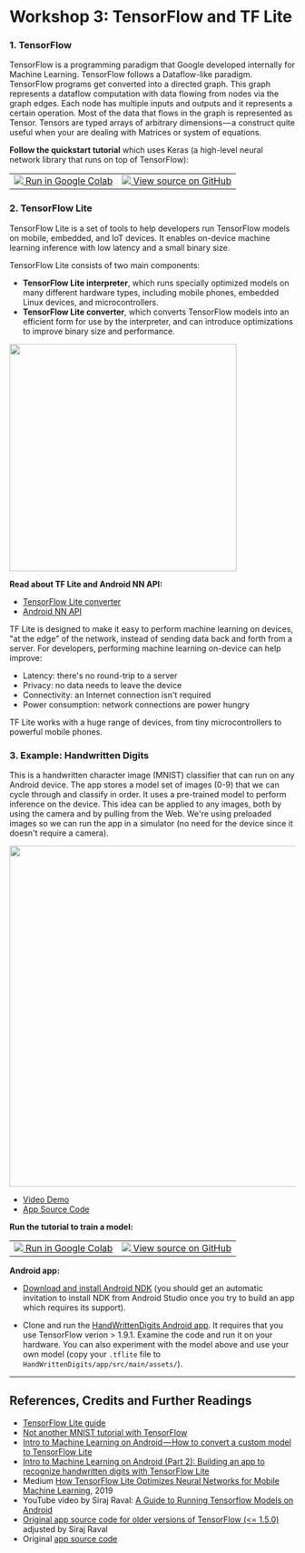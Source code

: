 # Workshop 3: TensorFlow and TF Lite

### 1. TensorFlow

TensorFlow is a programming paradigm that Google developed internally for Machine Learning. TensorFlow follows a Dataflow-like paradigm. TensorFlow programs get converted into a directed graph. This graph represents a dataflow computation with data flowing from nodes via the graph edges. Each node has multiple inputs and outputs and it represents a certain operation. Most of the data that flows in the graph is represented as Tensor. Tensors are typed arrays of arbitrary dimensions — a construct quite useful when your are dealing with Matrices or system of equations.

__Follow the quickstart tutorial__ which uses Keras (a high-level neural network library that runs on top of TensorFlow):

<table>
  <td>
    <a target="_blank" href="https://colab.research.google.com/github/tensorflow/docs/blob/master/site/en/tutorials/quickstart/beginner.ipynb">
    <img src="https://www.tensorflow.org/images/colab_logo_32px.png" />
    Run in Google Colab</a>
  </td>
  <td>
    <a target="_blank" href="https://github.com/tensorflow/docs/blob/master/site/en/tutorials/quickstart/beginner.ipynb">
    <img src="https://www.tensorflow.org/images/GitHub-Mark-32px.png" />
    View source on GitHub</a>
  </td>
</table>

### 2. TensorFlow Lite

TensorFlow Lite is a set of tools to help developers run TensorFlow models on mobile, embedded, and IoT devices. It enables on-device machine learning inference with low latency and a small binary size.

TensorFlow Lite consists of two main components:
* __TensorFlow Lite interpreter__, which runs specially optimized models on many different hardware types, including mobile phones, embedded Linux devices, and microcontrollers.
* __TensorFlow Lite converter__, which converts TensorFlow models into an efficient form for use by the interpreter, and can introduce optimizations to improve binary size and performance.

<img src="https://camo.githubusercontent.com/e2dc220875ce6c47a653c4a3c8bc7ccfe4c578958301095adbafbfa6e34f3618/68747470733a2f2f7777772e74656e736f72666c6f772e6f72672f696d616765732f74666c6974652d6172636869746563747572652e6a7067" width=400>

__Read about TF Lite and Android NN API:__
* [TensorFlow Lite converter](https://www.tensorflow.org/lite/convert)
* [Android NN API](https://developer.android.com/ndk/guides/neuralnetworks)

TF Lite is designed to make it easy to perform machine learning on devices, "at the edge" of the network, instead of sending data back and forth from a server. For developers, performing machine learning on-device can help improve:

* Latency: there's no round-trip to a server
* Privacy: no data needs to leave the device
* Connectivity: an Internet connection isn't required
* Power consumption: network connections are power hungry

TF Lite works with a huge range of devices, from tiny microcontrollers to powerful mobile phones.

### 3. Example: Handwritten Digits

This is a handwritten character image (MNIST) classifier that can run on any Android device. The app stores a model  set of images (0-9) that we can cycle through and classify in order. It uses a pre-trained model to perform inference on the device. This idea can be applied to any images, both by using the camera and by pulling from the Web. We're using preloaded images so we can run the app in a simulator (no need for the device since it doesn't require a camera).

<img src="https://github.com/llSourcell/A_Guide_to_Running_Tensorflow_Models_on_Android/raw/master/images/demo.png" width="600">

* [Video Demo](https://www.youtube.com/watch?v=gahi0Hjgokw)
* [App Source Code](https://github.com/llSourcell/A_Guide_to_Running_Tensorflow_Models_on_Android/tree/master/mnistandroid)


__Run the tutorial to train a model:__

<table>
  <td>
    <a target="_blank" href="https://colab.research.google.com/github/osaukh/mobile_computing_lab/blob/master/workshops/WS03--TensorFlow--HandwrittenDigits.ipynb">
    <img src="https://www.tensorflow.org/images/colab_logo_32px.png" />
    Run in Google Colab</a>
  </td>
  <td>
    <a target="_blank" href="https://github.com/osaukh/mobile_computing_lab/blob/master/workshops/WS03--TensorFlow--HandwrittenDigits.ipynb">
    <img src="https://www.tensorflow.org/images/GitHub-Mark-32px.png" />
    View source on GitHub</a>
  </td>
</table>


__Android app:__

* <a href="https://developer.android.com/ndk/downloads/">Download and install Android NDK</a> (you should get an automatic invitation to install NDK from Android Studio once you try to build an app which requires its support).

* Clone and run the [HandWrittenDigits Android app](https://github.com/osaukh/mobile_computing_lab/tree/master/code/HandWrittenDigits). It requires that you use TensorFlow verion > 1.9.1. Examine the code and run it on your hardware. You can also experiment with the model above and use your own model (copy your `.tflite` file to `HandWrittenDigits/app/src/main/assets/`).


***
## References, Credits and Further Readings

* [TensorFlow Lite guide](https://www.tensorflow.org/lite/guide)
* <a href="https://www.oreilly.com/learning/not-another-mnist-tutorial-with-tensorflow">Not another MNIST tutorial with TensorFlow</a>
* <a href="https://heartbeat.fritz.ai/intro-to-machine-learning-on-android-how-to-convert-a-custom-model-to-tensorflow-lite-e07d2d9d50e3">Intro to Machine Learning on Android — How to convert a custom model to TensorFlow Lite</a>
* <a href="https://heartbeat.fritz.ai/introduction-to-machine-learning-on-android-part-2-building-an-app-to-recognize-handwritten-d58ebc01950">Intro to Machine Learning on Android (Part 2): Building an app to recognize handwritten digits with TensorFlow Lite</a>
* Medium [How TensorFlow Lite Optimizes Neural Networks for Mobile Machine Learning](https://heartbeat.fritz.ai/how-tensorflow-lite-optimizes-neural-networks-for-mobile-machine-learning-e6ffa7f8ee12), 2019
* YouTube video by Siraj Raval: <a href="https://www.youtube.com/watch?v=kFWKdLOxykE&feature=youtu.be">A Guide to Running Tensorflow Models on Android</a>
* <a href="https://github.com/llSourcell/A_Guide_to_Running_Tensorflow_Models_on_Android">Original app source code for older versions of TensorFlow (<= 1.5.0)</a> adjusted by Siraj Raval
* Original <a href="https://github.com/miyosuda/TensorFlowAndroidMNIST">app source code</a>